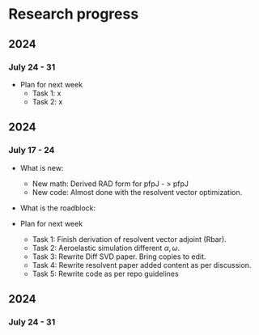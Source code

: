 # Research progress


## 2024
### July 24 - 31

* Plan for next week
  * Task 1: x
  * Task 2: x


## 2024
### July 17 - 24

* What is new: 
  * New math: Derived RAD form for pfpJ - > pfpJ
  * New code: Almost done with the resolvent vector optimization. 

* What is the roadblock:

* Plan for next week
  * Task 1: Finish derivation of resolvent vector adjoint (Rbar).
  * Task 2: Aeroelastic simulation different $\alpha,\omega$.
  * Task 3: Rewrite Diff SVD paper. Bring copies to edit.
  * Task 4: Rewrite resolvent paper added content as per discussion.
  * Task 5: Rewrite code as per repo guidelines
 

## 2024
### July 24 - 31
